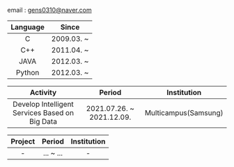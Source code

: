 email : gens0310@naver.com

|  Language  |   Since   |
| :--------: | :-------: |
|     C      | 2009.03. ~ |
|    C++     | 2011.04. ~ |
|    JAVA    | 2012.03. ~ |
|   Python   | 2012.03. ~ |

| Activity |          Period           | Institution |
| :------: | :-----------------------: | :---------: |
| Develop Intelligent Services Based on Big Data | 2021.07.26. ~ 2021.12.09. | Multicampus(Samsung) |

| Project |          Period           | Institution |
| :-----: | :-----------------------: | :---------: |
| - | ... ~ ... | - |
